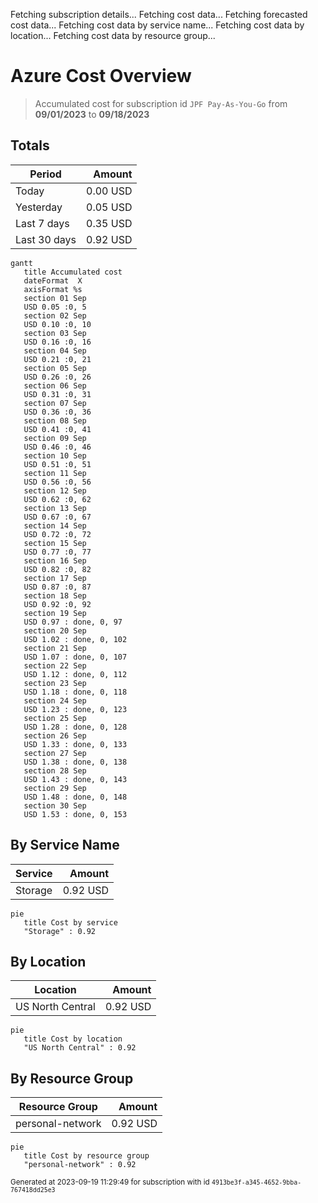 Fetching subscription details...
Fetching cost data...
Fetching forecasted cost data...
Fetching cost data by service name...
Fetching cost data by location...
Fetching cost data by resource group...
# Azure Cost Overview

> Accumulated cost for subscription id `JPF Pay-As-You-Go` from **09/01/2023** to **09/18/2023**

## Totals

|Period|Amount|
|---|---:|
|Today|0.00 USD|
|Yesterday|0.05 USD|
|Last 7 days|0.35 USD|
|Last 30 days|0.92 USD|

```mermaid
gantt
   title Accumulated cost
   dateFormat  X
   axisFormat %s
   section 01 Sep
   USD 0.05 :0, 5
   section 02 Sep
   USD 0.10 :0, 10
   section 03 Sep
   USD 0.16 :0, 16
   section 04 Sep
   USD 0.21 :0, 21
   section 05 Sep
   USD 0.26 :0, 26
   section 06 Sep
   USD 0.31 :0, 31
   section 07 Sep
   USD 0.36 :0, 36
   section 08 Sep
   USD 0.41 :0, 41
   section 09 Sep
   USD 0.46 :0, 46
   section 10 Sep
   USD 0.51 :0, 51
   section 11 Sep
   USD 0.56 :0, 56
   section 12 Sep
   USD 0.62 :0, 62
   section 13 Sep
   USD 0.67 :0, 67
   section 14 Sep
   USD 0.72 :0, 72
   section 15 Sep
   USD 0.77 :0, 77
   section 16 Sep
   USD 0.82 :0, 82
   section 17 Sep
   USD 0.87 :0, 87
   section 18 Sep
   USD 0.92 :0, 92
   section 19 Sep
   USD 0.97 : done, 0, 97
   section 20 Sep
   USD 1.02 : done, 0, 102
   section 21 Sep
   USD 1.07 : done, 0, 107
   section 22 Sep
   USD 1.12 : done, 0, 112
   section 23 Sep
   USD 1.18 : done, 0, 118
   section 24 Sep
   USD 1.23 : done, 0, 123
   section 25 Sep
   USD 1.28 : done, 0, 128
   section 26 Sep
   USD 1.33 : done, 0, 133
   section 27 Sep
   USD 1.38 : done, 0, 138
   section 28 Sep
   USD 1.43 : done, 0, 143
   section 29 Sep
   USD 1.48 : done, 0, 148
   section 30 Sep
   USD 1.53 : done, 0, 153
```

## By Service Name

|Service|Amount|
|---|---:|
|Storage|0.92 USD|

```mermaid
pie
   title Cost by service
   "Storage" : 0.92
```

## By Location

|Location|Amount|
|---|---:|
|US North Central|0.92 USD|

```mermaid
pie
   title Cost by location
   "US North Central" : 0.92
```

## By Resource Group

|Resource Group|Amount|
|---|---:|
|personal-network|0.92 USD|

```mermaid
pie
   title Cost by resource group
   "personal-network" : 0.92
```

<sup>Generated at 2023-09-19 11:29:49 for subscription with id `4913be3f-a345-4652-9bba-767418dd25e3`</sup>
